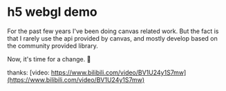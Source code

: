 # h5 webgl demo

For the past few years I've been doing canvas related work.
But the fact is that I rarely use the api provided by canvas, and mostly develop based on the community provided library.

Now, it's time for a change. 🚀

thanks:
[video: https://www.bilibili.com/video/BV1U24y1S7mw](https://www.bilibili.com/video/BV1U24y1S7mw)